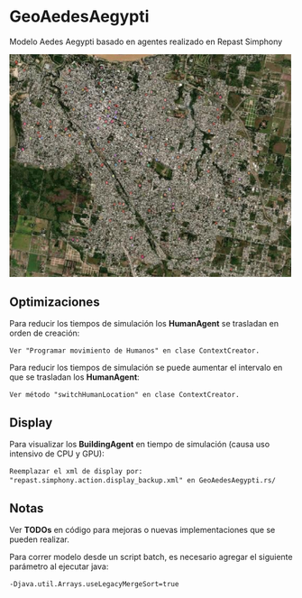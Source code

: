 # GeoAedesAegypti
Modelo Aedes Aegypti basado en agentes realizado en Repast Simphony

<img src="https://github.com/Repastero/GeoAedesAegypti/blob/master/data/display.jpg" alt="Mapa" width="500"/>

## Optimizaciones
Para reducir los tiempos de simulación los **HumanAgent** se trasladan en orden de creación:
```
Ver "Programar movimiento de Humanos" en clase ContextCreator.
```
Para reducir los tiempos de simulación se puede aumentar el intervalo en que se trasladan los **HumanAgent**:
```
Ver método "switchHumanLocation" en clase ContextCreator.
```
## Display
Para visualizar los **BuildingAgent** en tiempo de simulación (causa uso intensivo de CPU y GPU):
```
Reemplazar el xml de display por: "repast.simphony.action.display_backup.xml" en GeoAedesAegypti.rs/
```
## Notas
Ver **TODOs** en código para mejoras o nuevas implementaciones que se pueden realizar.

Para correr modelo desde un script batch, es necesario agregar el siguiente parámetro al ejecutar java:
```
-Djava.util.Arrays.useLegacyMergeSort=true
```
